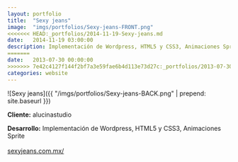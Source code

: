 ```yaml
---
layout:	portfolio
title:	"Sexy jeans"
image:	"imgs/portfolios/Sexy-jeans-FRONT.png"
<<<<<<< HEAD:_portfolios/2014-11-19-Sexy-jeans.md
date:   2014-11-19 03:00:00
description: Implementación de Wordpress, HTML5 y CSS3, Animaciones Sprite
=======
date:   2013-07-30 00:00:00
>>>>>>> 7e42c4127f144f2bf7a3e59fae6b4d113e73d27c:_portfolios/2013-07-30-sexy-jeans.md
categories: website
---
```

![Sexy jeans]({{ "/imgs/portfolios/Sexy-jeans-BACK.png" | prepend: site.baseurl }})

**Cliente:** alucinastudio

**Desarrollo:** Implementación de Wordpress, HTML5 y CSS3, Animaciones Sprite
<br><br>
<a class="link" href="http://sexyjeans.com.mx/" target="blank"> sexyjeans.com.mx/</a>